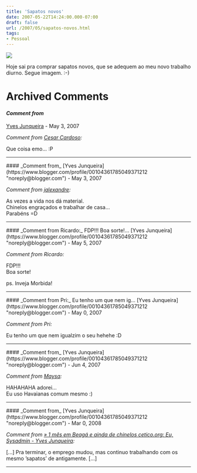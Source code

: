 ```yaml
---
title: 'Sapatos novos'
date: 2007-05-22T14:24:00.000-07:00
draft: false
url: /2007/05/sapatos-novos.html
tags: 
- Pessoal
---
```


  

[![](http://farm1.static.flickr.com/195/510115505_235c7ff07f_m.jpg)](http://www.flickr.com/photos/93543981@N00/510115505/ "photo sharing")

  
Hoje sai pra comprar sapatos novos, que se adequem ao meu novo trabalho diurno. Segue imagem. :-)
# Archived Comments

#### _Comment from_
[Yves Junqueira](https://www.blogger.com/profile/00104361785049371212 "noreply@blogger.com") - <time datetime="2007-05-22T19:11:00.000-07:00">May 3, 2007</time>

_Comment from [Cesar Cardoso](http://fudeblog.zyakannazio.eti.br):_  
  
Que coisa emo... :P
<hr />
#### _Comment from_
[Yves Junqueira](https://www.blogger.com/profile/00104361785049371212 "noreply@blogger.com") - <time datetime="2007-05-23T04:45:00.000-07:00">May 3, 2007</time>

_Comment from [jalexandre](http://www.midstorm.org/~jalexandre/blog):_  
  
As vezes a vida nos dá material.  
Chinelos engraçados e trabalhar de casa...  
Parabéns =D
<hr />
#### _Comment from Ricardo:_ FDP!!! Boa sorte!...
[Yves Junqueira](https://www.blogger.com/profile/00104361785049371212 "noreply@blogger.com") - <time datetime="2007-05-25T02:05:00.000-07:00">May 5, 2007</time>

_Comment from Ricardo:_  
  
FDP!!!  
Boa sorte!  
  
ps. Inveja Morbida!
<hr />
#### _Comment from Pri:_ Eu tenho um que nem ig...
[Yves Junqueira](https://www.blogger.com/profile/00104361785049371212 "noreply@blogger.com") - <time datetime="2007-05-26T17:22:00.000-07:00">May 0, 2007</time>

_Comment from Pri:_  
  
Eu tenho um que nem igualzim o seu hehehe :D
<hr />
#### _Comment from_
[Yves Junqueira](https://www.blogger.com/profile/00104361785049371212 "noreply@blogger.com") - <time datetime="2007-06-14T07:36:00.000-07:00">Jun 4, 2007</time>

_Comment from [Maysa](http://www.maysadecastro.com.br/blog):_  
  
HAHAHAHA adorei...  
Eu uso Havaianas comum mesmo :)
<hr />
#### _Comment from_
[Yves Junqueira](https://www.blogger.com/profile/00104361785049371212 "noreply@blogger.com") - <time datetime="2008-03-02T09:25:00.000-08:00">Mar 0, 2008</time>

_Comment from [» 1 mês em Beagá e ainda de chinelos cetico.org: Eu, Sysadmin - Yves Junqueira](http://cetico.org/tech/2008/03/1-mes-em-beaga-e-ainda-de-chinelos.html):_  
  
\[...\] Pra terminar, o emprego mudou, mas continuo trabalhando com os mesmo ’sapatos’ de antigamente. \[...\]
<hr />
